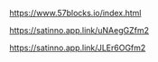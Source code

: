 https://www.57blocks.io/index.html

https://satinno.app.link/uNAegGZfm2

https://satinno.app.link/JLEr6OGfm2
